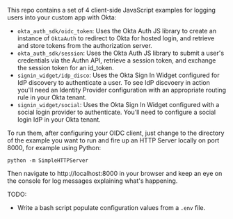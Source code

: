 This repo contains a set of 4 client-side JavaScript examples for logging users into your custom app with Okta:

* `okta_auth_sdk/oidc_token`: Uses the Okta Auth JS library to create an instance of `OktaAuth` to redirect to Okta for hosted login, and retrieve and store tokens from the authorization server.
* `okta_auth_sdk/session`:  Uses the Okta Auth JS library to submit a user's credentials via the Authn API, retrieve a session token, and exchange the session token for an id_token.
* `signin_widget/idp_disco`: Uses the Okta Sign In Widget configured for IdP discovery to authenticate a user. To see IdP discvoery in action you'll need an Identity Provider configuration with an appropriate routing rule in your Okta tenant.
* `signin_widget/social`: Uses the Okta Sign In Widget configured with a social login provider to authenticate. You'll need to configure a social login IdP in your Okta tenant.

To run them, after configuring your OIDC client, just change to the directory of the example you want to run and fire up an HTTP Server locally on port 8000, for example using Python:

    python -m SimpleHTTPServer

Then navigate to http://localhost:8000 in your browser and keep an eye on the console for log messages explaining what's happening.

TODO:

- Write a bash script populate configuration values from a `.env` file.
